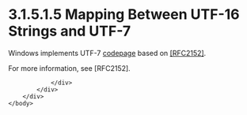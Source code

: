 <html dir="LTR" xmlns:mshelp="http://msdn.microsoft.com/mshelp" xmlns:ddue="http://ddue.schemas.microsoft.com/authoring/2003/5" xmlns:xlink="http://www.w3.org/1999/xlink" xmlns:tool="http://www.microsoft.com/tooltip">
    <head>
        <meta http-equiv="Content-Type" content="text/html; CHARSET=utf-8"></meta>
        <meta name="save" content="history"></meta>
        <title>3.1.5.1.5 Mapping Between UTF-16 Strings and UTF-7</title>
        <xml>
            <mshelp:toctitle title="3.1.5.1.5 Mapping Between UTF-16 Strings and UTF-7"></mshelp:toctitle>
            <mshelp:rltitle title="[MS-UCODEREF]: Mapping Between UTF-16 Strings and UTF-7"></mshelp:rltitle>
            <mshelp:keyword index="A" term="83e0c5ad-1c38-425c-a1d6-86688221e366"></mshelp:keyword>
            <mshelp:attr name="DCSext.ContentType" value="open specification"></mshelp:attr>
            <mshelp:attr name="AssetID" value="83e0c5ad-1c38-425c-a1d6-86688221e366"></mshelp:attr>
            <mshelp:attr name="TopicType" value="kbRef"></mshelp:attr>
            <mshelp:attr name="DCSext.Title" value="[MS-UCODEREF]: Mapping Between UTF-16 Strings and UTF-7" />
        </xml>
    </head>
    <body>
        <div id="header">
            <h1 class="heading">3.1.5.1.5 Mapping Between UTF-16 Strings and UTF-7</h1>
        </div>
        <div id="mainSection">
            <div id="mainBody">
                <div id="allHistory" class="saveHistory"></div>
                <div id="sectionSection0" class="section" name="collapseableSection">
                    

<p>Windows implements UTF-7 <a href="484e8ed3-152b-4300-9527-7efade6d6491.html#gt_210637d9-9634-4652-a935-ded3cd434f38">codepage</a> based on <a href="https://go.microsoft.com/fwlink/?LinkId=165656">[RFC2152]</a>.</p>

<p>For more information, see [RFC2152].</p>


                </div>
            </div>
        </div>
    </body>
</html>